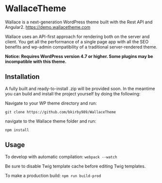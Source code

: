 # WallaceTheme
Wallace is a next-generation WordPress theme built with the Rest API and Angular2. 
https://demo.wallacetheme.com

Wallace uses an API-first approach for rendering both on the server and client. You get all the performance of a single page app with all the SEO benefits and wp-admin compatibility of a traditional server-rendered theme. 

**Notice: Requires WordPress version 4.7 or higher. Some plugins may be incompatible with this theme.**

## Installation
A fully built and ready-to-install .zip will be provided soon. In the meantime you can build and install the project yourself by doing the following: 

Navigate to your WP theme directory and run:

`git clone https://github.com/bkirby989/WallaceTheme`

navigate to the Wallace theme folder and run: 

`npm install`

## Usage
To develop with automatic compilation:
`webpack --watch`

Be sure to disable Twig template cache before editing Twig templates. 

To make a production build:
`npm run build-prod`
